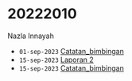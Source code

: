 # 20222010
Nazla Innayah


+ `01-sep-2023` [Catatan_bimbingan](01_09_2023_catatan_bimbingan.docx)
+ `15-sep-2023` [Laporan 2](2023_09_15_Presentasi3.pptx)
+ `15-sep-2023` [Catatan_bimbingan](15_09_2023_catatan_bimbingan.docx)
